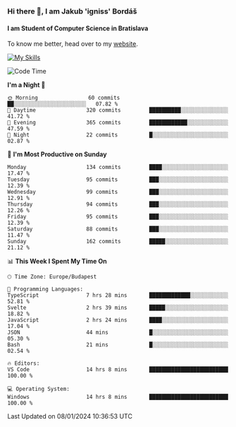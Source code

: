 ### Hi there 👋, I am Jakub 'igniss' Bordáš

#### I am Student of Computer Science in Bratislava
To know me better, head over to my [website](https://bordas.sk).

[![My Skills](https://skillicons.dev/icons?i=js,html,css,figma,svelte,java,kotlin,python,postgresql,typescript,nest,nodejs)](https://bordas.sk)


<!--START_SECTION:waka-->
![Code Time](http://img.shields.io/badge/Code%20Time-1%2C336%20hrs%2030%20mins-blue)

**I'm a Night 🦉** 

```text
🌞 Morning                60 commits          ██░░░░░░░░░░░░░░░░░░░░░░░   07.82 % 
🌆 Daytime                320 commits         ██████████░░░░░░░░░░░░░░░   41.72 % 
🌃 Evening                365 commits         ████████████░░░░░░░░░░░░░   47.59 % 
🌙 Night                  22 commits          █░░░░░░░░░░░░░░░░░░░░░░░░   02.87 % 
```
📅 **I'm Most Productive on Sunday** 

```text
Monday                   134 commits         ████░░░░░░░░░░░░░░░░░░░░░   17.47 % 
Tuesday                  95 commits          ███░░░░░░░░░░░░░░░░░░░░░░   12.39 % 
Wednesday                99 commits          ███░░░░░░░░░░░░░░░░░░░░░░   12.91 % 
Thursday                 94 commits          ███░░░░░░░░░░░░░░░░░░░░░░   12.26 % 
Friday                   95 commits          ███░░░░░░░░░░░░░░░░░░░░░░   12.39 % 
Saturday                 88 commits          ███░░░░░░░░░░░░░░░░░░░░░░   11.47 % 
Sunday                   162 commits         █████░░░░░░░░░░░░░░░░░░░░   21.12 % 
```


📊 **This Week I Spent My Time On** 

```text
🕑︎ Time Zone: Europe/Budapest

💬 Programming Languages: 
TypeScript               7 hrs 28 mins       █████████████░░░░░░░░░░░░   52.81 % 
Svelte                   2 hrs 39 mins       █████░░░░░░░░░░░░░░░░░░░░   18.82 % 
JavaScript               2 hrs 24 mins       ████░░░░░░░░░░░░░░░░░░░░░   17.04 % 
JSON                     44 mins             █░░░░░░░░░░░░░░░░░░░░░░░░   05.30 % 
Bash                     21 mins             █░░░░░░░░░░░░░░░░░░░░░░░░   02.54 % 

🔥 Editors: 
VS Code                  14 hrs 8 mins       █████████████████████████   100.00 % 

💻 Operating System: 
Windows                  14 hrs 8 mins       █████████████████████████   100.00 % 
```


 Last Updated on 08/01/2024 10:36:53 UTC
<!--END_SECTION:waka-->
